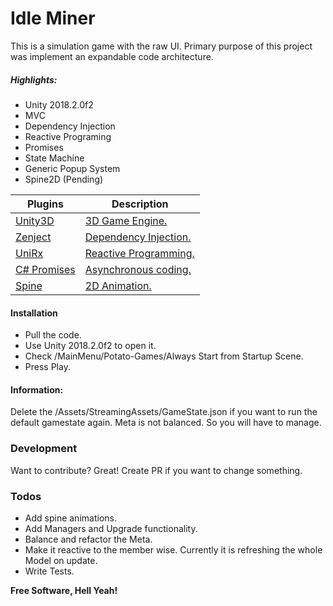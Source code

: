 # Idle Miner

This is a simulation game with the raw UI. Primary purpose of this project was implement an expandable code architecture. 

##### Highlights:
  - Unity 2018.2.0f2
  - MVC
  - Dependency Injection
  - Reactive Programing
  - Promises
  - State Machine
  - Generic Popup System
  - Spine2D (Pending)

| Plugins | Description |
| ------ | ------ |
|[Unity3D] | [3D Game Engine.][GE]|
| [Zenject] | [Dependency Injection.][DE] |
| [UniRx] | [Reactive Programming.][RP] |
| [C# Promises] | [Asynchronous coding.][AC] |
| [Spine] | [2D Animation.][SP] |

#### Installation
  - Pull the code.
  - Use Unity 2018.2.0f2 to open it.
  - Check /MainMenu/Potato-Games/Always Start from Startup Scene.
  - Press Play.

#### Information:
Delete the /Assets/StreamingAssets/GameState.json if you want to run the default gamestate again.
Meta is not balanced. So you will have to manage.


### Development
Want to contribute? Great!
Create PR if you want to change something.


### Todos
 - Add spine animations.
 - Add Managers and Upgrade functionality.
 - Balance and refactor the Meta.
 - Make it reactive to the member wise. Currently it is refreshing the whole Model on update.
 - Write Tests.


**Free Software, Hell Yeah!**

[//]: # (These are reference links used in the body of this note and get stripped out when the markdown processor does its job. There is no need to format nicely because it shouldn't be seen. Thanks SO - http://stackoverflow.com/questions/4823468/store-comments-in-markdown-syntax)


   [Unity3D]: <https://unity3d.com/unity/whats-new/unity-2018.2.0>
   [Zenject]: < https://github.com/svermeulen/Zenject>
   [UniRx]: <https://github.com/neuecc/UniRx>
   [C# Promises]: <https://github.com/Real-Serious-Games/C-Sharp-Promise>
   [Spine]: <http://esotericsoftware.com/>

   [GE]: <https://en.wikipedia.org/wiki/Game_engine>
   [DE]: <https://en.wikipedia.org/wiki/Dependency_injection>
   [RP]: <https://en.wikipedia.org/wiki/Reactive_programming>
   [AC]: <http://www.what-could-possibly-go-wrong.com/promises-for-game-development/#introduction-to-promises>
   [SP]: <http://esotericsoftware.com/blog>

